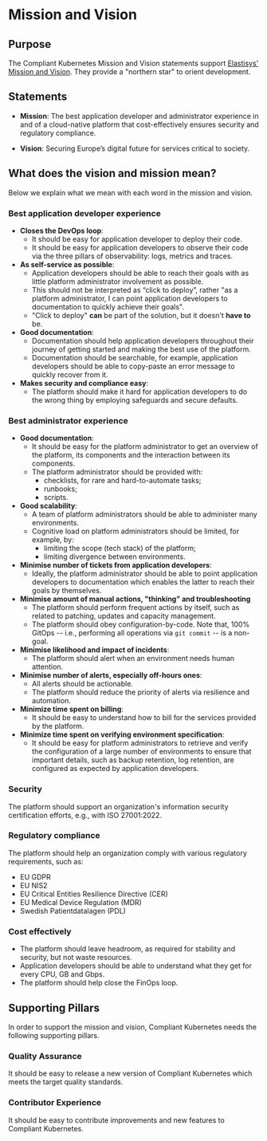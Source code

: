 # Mission and Vision

## Purpose

The Compliant Kubernetes Mission and Vision statements support [Elastisys' Mission and Vision](https://elastisys.com/about/).
They provide a "northern star" to orient development.

## Statements

- **Mission**: The best application developer and administrator experience in and of a cloud-native platform that cost-effectively ensures security and regulatory compliance.

- **Vision**: Securing Europe’s digital future for services critical to society.

## What does the vision and mission mean?

Below we explain what we mean with each word in the mission and vision.

### Best application developer experience

- **Closes the DevOps loop**:
  - It should be easy for application developer to deploy their code.
  - It should be easy for application developers to observe their code via the three pillars of observability: logs, metrics and traces.
- **As self-service as possible**:
  - Application developers should be able to reach their goals with as little platform administrator involvement as possible.
  - This should not be interpreted as “click to deploy”, rather "as a platform administrator, I can point application developers to documentation to quickly achieve their goals".
  - "Click to deploy" **can** be part of the solution, but it doesn't **have to** be.
- **Good documentation**:
  - Documentation should help application developers throughout their journey of getting started and making the best use of the platform.
  - Documentation should be searchable, for example, application developers should be able to copy-paste an error message to quickly recover from it.
- **Makes security and compliance easy**:
  - The platform should make it hard for application developers to do the wrong thing by employing safeguards and secure defaults.

### Best administrator experience

- **Good documentation**:
  - It should be easy for the platform administrator to get an overview of the platform, its components and the interaction between its components.
  - The platform administrator should be provided with:
    - checklists, for rare and hard-to-automate tasks;
    - runbooks;
    - scripts.
- **Good scalability**:
  - A team of platform administrators should be able to administer many environments.
  - Cognitive load on platform administrators should be limited, for example, by:
    - limiting the scope (tech stack) of the platform;
    - limiting divergence between environments.
- **Minimise number of tickets from application developers**:
  - Ideally, the platform administrator should be able to point application developers to documentation which enables the latter to reach their goals by themselves.
- **Minimise amount of manual actions, "thinking" and troubleshooting**
  - The platform should perform frequent actions by itself, such as related to patching, updates and capacity management.
  - The platform should obey configuration-by-code. Note that, 100% GitOps -- i.e., performing all operations via `git commit` -- is a non-goal.
- **Minimise likelihood and impact of incidents**:
  - The platform should alert when an environment needs human attention.
- **Minimise number of alerts, especially off-hours ones**:
  - All alerts should be actionable.
  - The platform should reduce the priority of alerts via resilience and automation.
- **Minimize time spent on billing**:
  - It should be easy to understand how to bill for the services provided by the platform.
- **Minimize time spent on verifying environment specification**:
  - It should be easy for platform administrators to retrieve and verify the configuration of a large number of environments to ensure that important details, such as backup retention, log retention, are configured as expected by application developers.

### Security

The platform should support an organization's information security certification efforts, e.g., with ISO 27001:2022.

### Regulatory compliance

The platform should help an organization comply with various regulatory requirements, such as:

- EU GDPR
- EU NIS2
- EU Critical Entities Resilience Directive (CER)
- EU Medical Device Regulation (MDR)
- Swedish Patientdatalagen (PDL)

### Cost effectively

- The platform should leave headroom, as required for stability and security, but not waste resources.
- Application developers should be able to understand what they get for every CPU, GB and Gbps.
- The platform should help close the FinOps loop.

## Supporting Pillars

In order to support the mission and vision, Compliant Kubernetes needs the following supporting pillars.

### Quality Assurance

It should be easy to release a new version of Compliant Kubernetes which meets the target quality standards.

### Contributor Experience

It should be easy to contribute improvements and new features to Compliant Kubernetes.
